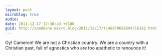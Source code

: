 ```yaml
---
layout: post
microblog: true
audio: 
date: 2011-12-17 17:38:43 +0100
guid: http://samdeane.micro.blog/2011/12/17/t148079686394716162.html
---
```

Oy! Cameron! We are not a Christian country. We are a country with a Christian past, full of agnostics who are too apathetic to renounce it!
